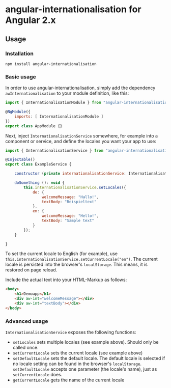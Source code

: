 # angular-internationalisation for Angular 2.x

## Usage
### Installation
`npm install angular-internationalisation`

### Basic usage
In order to use angular-internationalisation, simply add the dependency `awInternationalisation` to your module definition, like this:
````javascript
import { InternationalisationModule } from "angular-internationalisation";

@NgModule({
    imports: [ InternationalisationModule ]
})
export class AppModule {}
````

Next, inject `InternationalisationService` somewhere, for example into a component or service, and define the locales you want your app to use:
````javascript
import { InternationalisationService } from "angular-internationalisation";

@Injectable()
export class ExampleService {

    constructor (private internationalisationService: InternationalisationService) {}

    doSomething (): void {
        this.internationalisationService.setLocales({
            de: {
                welcomeMessage: "Hallo!",
                textBody: "Beispieltext"
            },
            en: {
                welcomeMessage: "Hello!",
                textBody: "Sample text"
            }
        });
    }

}
````
To set the current locale to English (for example), use `this.internationalisationService.setCurrentLocale("en")`. The current locale is persisted into the browser's `localStorage`. This means, it is restored on page reload.

Include the actual text into your HTML-Markup as follows:
````html
<body>
    <h1>Demoapp</h1>
    <div aw-int="welcomeMessage"></div>
    <div aw-int="textBody"></div>
</body>
````

### Advanced usage
`InternationalisationService` exposes the following functions:

- `setLocales` sets multiple locales (see example above). Should only be called once.
- `setCurrentLocale` sets the current locale (see example above)
- `setDefaultLocale` sets the default locale. The default locale is selected if no locale setting can be found in the browser's `localStorage`. `setDefaultLocale` accepts one parameter (the locale's name), just as `setCurrentLocale` does.
- `getCurrentLocale` gets the name of the current locale

